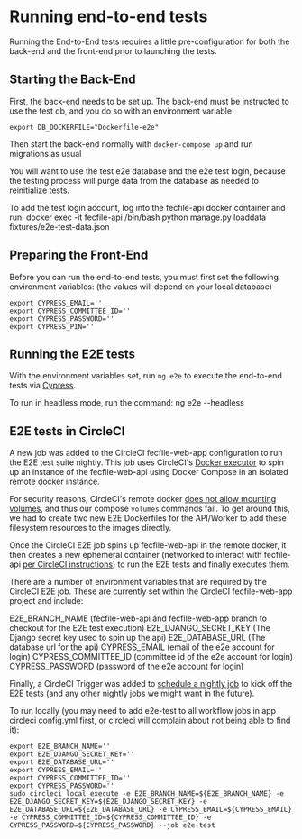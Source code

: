 # Running end-to-end tests

Running the End-to-End tests requires a little pre-configuration for both the back-end and the front-end prior to launching the tests.

## Starting the Back-End

First, the back-end needs to be set up. The back-end must be instructed to use the test db, and you do so with an environment variable:

```
export DB_DOCKERFILE="Dockerfile-e2e"
```

Then start the back-end normally with `docker-compose up` and run migrations as usual

You will want to use the test e2e database and the e2e test login, because the testing process will purge data from the database as needed
to reinitialize tests.

To add the test login account, log into the fecfile-api docker container and run:
docker exec -it fecfile-api /bin/bash
python manage.py loaddata fixtures/e2e-test-data.json

## Preparing the Front-End

Before you can run the end-to-end tests, you must first set the following environment variables: (the values will depend on your local database)

```
export CYPRESS_EMAIL=''
export CYPRESS_COMMITTEE_ID=''
export CYPRESS_PASSWORD=''
export CYPRESS_PIN=''
```

## Running the E2E tests

With the environment variables set, run `ng e2e` to execute the end-to-end tests via [Cypress](https://www.cypress.io/).

To run in headless mode, run the command: ng e2e --headless

## E2E tests in CircleCI

A new job was added to the CircleCI fecfile-web-app configuration to run the E2E test suite nightly.  This job uses CircleCI's [Docker executor](https://circleci.com/docs/building-docker-images/#run-docker-commands-using-the-docker-executor
) to spin up an instance of the fecfile-web-api using Docker Compose in an isolated remote docker instance.  

For security reasons, CircleCI's remote docker [does not allow mounting volumes](https://circleci.com/docs/building-docker-images/#mounting-folders), and thus our compose ```volumes``` commands fail.  To get around this, we had to create two new E2E Dockerfiles for the API/Worker to add these filesystem resources to the images directly.

Once the CircleCI E2E job spins up fecfile-web-api in the remote docker, it then creates a new ephemeral container (networked to interact with fecfile-api [per CircleCI instructions](https://circleci.com/docs/building-docker-images/#accessing-services)) to run the E2E tests and finally executes them. 

There are a number of environment variables that are required by the CircleCI E2E job.  These are currently set within the CircleCI fecfile-web-app project and include:

E2E_BRANCH_NAME (fecfile-web-api and fecfile-web-app branch to checkout for the E2E test execution)
E2E_DJANGO_SECRET_KEY (The Django secret key used to spin up the api)
E2E_DATABASE_URL (The database url for the api)
CYPRESS_EMAIL (email of the e2e account for login)
CYPRESS_COMMITTEE_ID (committee id of the e2e account for login)
CYPRESS_PASSWORD (password of the e2e account for login)

Finally, a CircleCI Trigger was added to [schedule a nightly job](https://circleci.com/docs/set-a-nightly-scheduled-pipeline/) to kick off the E2E tests (and any other nightly jobs we might want in the future).

To run locally (you may need to add e2e-test to all workflow jobs in app circleci config.yml first, or circleci will complain about not being able to find it):

```
export E2E_BRANCH_NAME=''
export E2E_DJANGO_SECRET_KEY=''
export E2E_DATABASE_URL=''
export CYPRESS_EMAIL=''
export CYPRESS_COMMITTEE_ID=''
export CYPRESS_PASSWORD=''
sudo circleci local execute -e E2E_BRANCH_NAME=${E2E_BRANCH_NAME} -e E2E_DJANGO_SECRET_KEY=${E2E_DJANGO_SECRET_KEY} -e E2E_DATABASE_URL=${E2E_DATABASE_URL} -e CYPRESS_EMAIL=${CYPRESS_EMAIL} -e CYPRESS_COMMITTEE_ID=${CYPRESS_COMMITTEE_ID} -e CYPRESS_PASSWORD=${CYPRESS_PASSWORD} --job e2e-test
```
